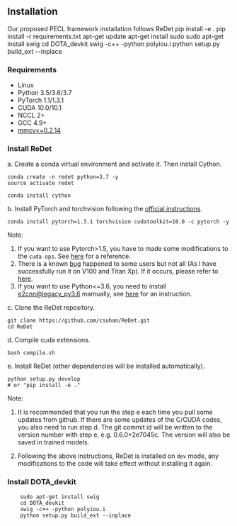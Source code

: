 ## Installation
Our proposed PECL framework installation follows ReDet
pip install -e .
pip install -r requirements.txt
apt-get update
apt-get install sudo
sudo apt-get install swig
cd DOTA_devkit
swig -c++ -python polyiou.i
python setup.py build_ext --inplace

### Requirements

- Linux
- Python 3.5/3.6/3.7
- PyTorch 1.1/1.3.1
- CUDA 10.0/10.1
- NCCL 2+
- GCC 4.9+
- [mmcv<=0.2.14](https://github.com/open-mmlab/mmcv)


### Install ReDet

a. Create a conda virtual environment and activate it. Then install Cython.

```shell
conda create -n redet python=3.7 -y
source activate redet

conda install cython
```

b. Install PyTorch and torchvision following the [official instructions](https://pytorch.org/).

```
conda install pytorch=1.3.1 torchvision cudatoolkit=10.0 -c pytorch -y
```
Note:
1. If you want to use Pytorch>1.5, you have to made some modifications to the `cuda ops`. See [here](https://github.com/csuhan/ReDet/issues/1) for a reference.
2. There is a known [bug](https://github.com/csuhan/ReDet/issues/4) happened to some users but not all (As I have successfully run it on V100 and Titan Xp). If it occurs, please refer to [here](https://github.com/csuhan/ReDet/issues/4).
3. If you want to use Python<=3.6, you need to install [e2cnn@legacy_py3.6](https://github.com/QUVA-Lab/e2cnn/tree/legacy_py3.6) mamually, see [here](https://github.com/csuhan/ReDet/issues/14) for an instruction.

c. Clone the ReDet repository.

```shell
git clone https://github.com/csuhan/ReDet.git
cd ReDet
```

d. Compile cuda extensions.

```shell
bash compile.sh
```

e. Install ReDet (other dependencies will be installed automatically).

```shell
python setup.py develop
# or "pip install -e ."
```

Note:

1. It is recommended that you run the step e each time you pull some updates from github. If there are some updates of the C/CUDA codes, you also need to run step d.
The git commit id will be written to the version number with step e, e.g. 0.6.0+2e7045c. The version will also be saved in trained models.

2. Following the above instructions, ReDet is installed on `dev` mode, any modifications to the code will take effect without installing it again.

### Install DOTA_devkit
```
    sudo apt-get install swig
    cd DOTA_devkit
    swig -c++ -python polyiou.i
    python setup.py build_ext --inplace
```
